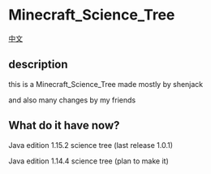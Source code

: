 # Minecraft_Science_Tree

[中文](https://github.com/shenjackyuanjie/Minecraft_Science_Tree/blob/master/doc/readme-cn.md)

## description

 this is a Minecraft_Science_Tree made mostly by shenjack

 and also many changes by my friends
 
## What do it have now?

 Java edition 1.15.2 science tree (last release 1.0.1)

 Java edition 1.14.4 science tree (plan to make it)
